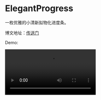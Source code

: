 # ElegantProgress

一枚优雅的小清新拟物化进度条。

博文地址：[传送门](http://blog.zhwayne.com/2015/06/24/%E6%89%8B%E5%86%99%E4%B8%80%E6%9E%9A%E4%BC%98%E9%9B%85%E7%9A%84%E6%8B%9F%E7%89%A9%E9%A3%8E%E6%A0%BC%E5%9C%86%E5%BD%A2%E8%BF%9B%E5%BA%A6%E6%9D%A1/)

Demo:

<video id="myVideo" preload="auto" src="demo.m4v" type="video/mp4" loop autoplay controls></video>
